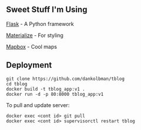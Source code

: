 Sweet Stuff I'm Using
---------------------

[Flask](http://flask.pocoo.org/docs/0.10/) - A Python framework

[Materialize](http://materializecss.com/) - For styling

[Mapbox](https://www.mapbox.com/) - Cool maps


Deployment
----------

    git clone https://github.com/dankolbman/tblog
    cd tblog
    docker build -t tblog_app:v1 .
    docker run -d -p 80:8000 tblog_app:v1

To pull and update server:

    docker exec <cont id> git pull
    docker exec <cont id> supervisorctl restart tblog

